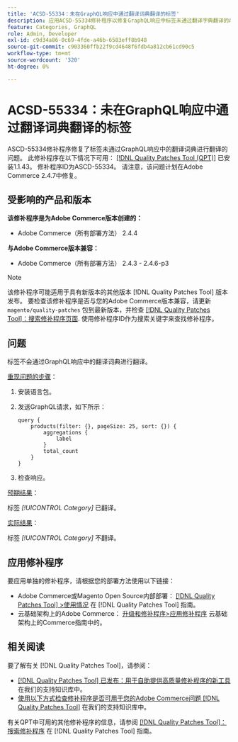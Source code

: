 ```yaml
---
title: 'ACSD-55334：未在GraphQL响应中通过翻译词典翻译的标签'
description: 应用ACSD-55334修补程序以修复GraphQL响应中标签未通过翻译字典翻译的Adobe Commerce问题。
feature: Categories, GraphQL
role: Admin, Developer
exl-id: c9d34a86-0c69-4fde-a46b-6583eff8b948
source-git-commit: c903360ffb22f9cd4648f6fdb4a812cb61cd90c5
workflow-type: tm+mt
source-wordcount: '320'
ht-degree: 0%

---
```


# ACSD-55334：未在GraphQL响应中通过翻译词典翻译的标签

ASCD-55334修补程序修复了标签未通过GraphQL响应中的翻译词典进行翻译的问题。 此修补程序在以下情况下可用： [[!DNL Quality Patches Tool (QPT)]](/help/announcements/adobe-commerce-announcements/magento-quality-patches-released-new-tool-to-self-serve-quality-patches.md) 已安装1.1.43。 修补程序ID为ASCD-55334。 请注意，该问题计划在Adobe Commerce 2.4.7中修复。

## 受影响的产品和版本

**该修补程序是为Adobe Commerce版本创建的：**

* Adobe Commerce（所有部署方法） 2.4.4

**与Adobe Commerce版本兼容：**

* Adobe Commerce（所有部署方法） 2.4.3 - 2.4.6-p3

>[!NOTE]
>
>该修补程序可能适用于具有新版本的其他版本 [!DNL Quality Patches Tool] 版本发布。 要检查该修补程序是否与您的Adobe Commerce版本兼容，请更新 `magento/quality-patches` 包到最新版本，并检查 [[!DNL Quality Patches Tool]：搜索修补程序页面](https://experienceleague.adobe.com/tools/commerce-quality-patches/index.html). 使用修补程序ID作为搜索关键字来查找修补程序。

## 问题

标签不会通过GraphQL响应中的翻译词典进行翻译。

<u>重现问题的步骤</u>：

1. 安装语言包。
1. 发送GraphQL请求，如下所示：

   ```GrapQL
   query {
       products(filter: {}, pageSize: 25, sort: {}) {
           aggregations {
               label
           }
           total_count
       }
   }
   ```

1. 检查响应。

<u>预期结果</u>：

标签 *[!UICONTROL Category]* 已翻译。

<u>实际结果</u>：

标签 *[!UICONTROL Category]* 不翻译。

## 应用修补程序

要应用单独的修补程序，请根据您的部署方法使用以下链接：

* Adobe Commerce或Magento Open Source内部部署： [[!DNL Quality Patches Tool] >使用情况](https://experienceleague.adobe.com/docs/commerce-operations/tools/quality-patches-tool/usage.html) 在 [!DNL Quality Patches Tool] 指南。
* 云基础架构上的Adobe Commerce： [升级和修补程序>应用修补程序](https://experienceleague.adobe.com/docs/commerce-cloud-service/user-guide/develop/upgrade/apply-patches.html) 云基础架构上的Commerce指南中的。

## 相关阅读

要了解有关 [!DNL Quality Patches Tool]，请参阅：

* [[!DNL Quality Patches Tool] 已发布：用于自助提供高质量修补程序的新工具](/help/announcements/adobe-commerce-announcements/magento-quality-patches-released-new-tool-to-self-serve-quality-patches.md) 在我们的支持知识库中。
* [使用以下方式检查修补程序是否可用于您的Adobe Commerce问题 [!DNL Quality Patches Tool]](/help/support-tools/patches-available-in-qpt-tool/check-patch-for-magento-issue-with-magento-quality-patches.md) 在我们的支持知识库中。

有关QPT中可用的其他修补程序的信息，请参阅 [[!DNL Quality Patches Tool]：搜索修补程序](https://experienceleague.adobe.com/tools/commerce-quality-patches/index.html) 在 [!DNL Quality Patches Tool] 指南。
